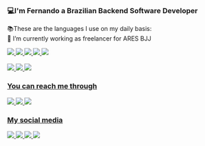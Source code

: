 ### 💻I'm Fernando a Brazilian Backend Software Developer
  📚These are the languages I use on my daily basis:
  <br>🔭 I’m currently working as freelancer for ARES BJJ 

<a href="https://www.linkedin.com/in/steinbachfernandovinicius/"/>
<img src="https://img.shields.io/badge/Python-14354C?style=for-the-badge&logo=python&logoColor=white"/>
<img src="https://img.shields.io/badge/JavaScript-323330?style=for-the-badge&logo=javascript&logoColor=F7DF1E"/>
<img src="https://img.shields.io/badge/HTML5-E34F26?style=for-the-badge&logo=html5&logoColor=white"/>
<img src="https://img.shields.io/badge/CSS3-1572B6?style=for-the-badge&logo=css3&logoColor=white"/>
<img src="https://img.shields.io/badge/C-00599C?style=for-the-badge&logo=c&logoColor=white"/>

<div>
  <br>
    <img src="https://github-readme-stats.vercel.app/api?username=fvsteinbach&count_private=true&show_icons=true&theme=graywhite"/>
    <img src="https://github-readme-stats.vercel.app/api/top-langs/?username=fvsteinbach&theme=graywhite&show_icons=true"/>
    <img src="https://github-readme-stats.vercel.app/api/wakatime?username=fvsteinbach&theme=graywhite"/>

</div>

### You can reach me through
<a href="https://api.whatsapp.com/send?phone=5547997303935&text=Hey%20Mr.%20Fernando%2C%20I%20came%20from%20you%20github%20profile"/>
<img src="https://img.shields.io/badge/WhatsApp-25D366?style=for-the-badge&logo=whatsapp&logoColor=white"/>
<a href="https://t.me/fvsteinbach"/>
<img src="https://img.shields.io/badge/Telegram-2CA5E0?style=for-the-badge&logo=telegram&logoColor=white"/>
<a href="mailto:fernando@realwolrd.com.br"/>
<img src="https://img.shields.io/badge/Gmail-D14836?style=for-the-badge&logo=gmail&logoColor=white"/>

### My social media
<a href="https://www.instagram.com/o.fernandovinicius/"/>
<img src="https://img.shields.io/badge/Instagram-E4405F?style=for-the-badge&logo=instagram&logoColor=white"/>
<a href="https://www.youtube.com/channel/UCBgtOobJ8levG3n0sa0nadw"/>
<img src="https://img.shields.io/badge/YouTube-FF0000?style=for-the-badge&logo=youtube&logoColor=white"/>
<a href="https://www.reddit.com/user/Ad-Solid/"/>
<img src="https://img.shields.io/badge/Reddit-FF4500?style=for-the-badge&logo=reddit&logoColor=white"/>
<a href="https://www.linkedin.com/in/steinbachfernandovinicius/"/>
<img src="https://img.shields.io/badge/LinkedIn-0077B5?style=for-the-badge&logo=linkedin&logoColor=white"/>
<!--
**fvsteinbach/fvsteinbach** is a ✨ _special_ ✨ repository because its `README.md` (this file) appears on your GitHub profile.

Here are some ideas to get you started:

- 🔭 I’m currently working on ...
- 🌱 I’m currently learning ...
- 👯 I’m looking to collaborate on ...
- 🤔 I’m looking for help with ...
- 💬 Ask me about ...
- 📫 How to reach me: ...
- 😄 Pronouns: ...
- ⚡ Fun fact: ...
-->
